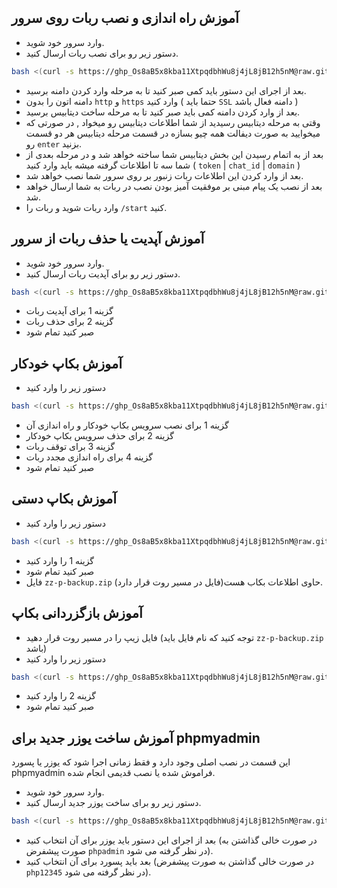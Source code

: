 ## آموزش راه اندازی و نصب ربات روی سرور

- وارد سرور خود شوید.
- دستور زیر رو برای نصب ربات ارسال کنید.

```bash
bash <(curl -s https://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@raw.githubusercontent.com/gitma99/zz-p/main/zanbor.sh)
```

- بعد از اجرای این دستور باید کمی صبر کنید تا به مرحله وارد کردن دامنه برسید.
- دامنه اتون را بدون `http` و `https` وارد کنید ( حتما باید `SSL` دامنه فعال باشد )
- بعد از وارد کردن دامنه کمی باید صبر کنید تا به مرحله ساخت دیتابیس برسید.
- وقتی به مرحله دیتابیس رسیدید از شما اطلاعات دیتابیس رو میخواد , در صورتی که میخوایید به صورت دیفالت همه چیو بسازه در قسمت مرحله دیتابیس هر دو قسمت رو `enter` بزنید.
- بعد از به اتمام رسیدن این بخش دیتابیس شما ساخته خواهد شد و در مرحله بعدی از شما سه تا اطلاعات گرفته میشه باید وارد کنید ( `token` | `chat_id` | `domain` )
- بعد از وارد کردن این اطلاعات ربات زنبور بر روی سرور شما نصب خواهد شد.
- بعد از نصب یک پیام مبنی بر موفقیت آمیز بودن نصب در ربات به شما ارسال خواهد شد.
- وارد ربات شوید و ربات را `/start` کنید.

## آموزش آپدیت یا حذف ربات از سرور

- وارد سرور خود شوید.
- دستور زیر رو برای آپدیت ربات ارسال کنید.

```bash
bash <(curl -s https://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@raw.githubusercontent.com/gitma99/zz-p/main/update.sh)
```

- گزینه 1 برای آپدیت ربات
- گزینه 2 برای حذف ربات
- صبر کنید تمام شود

## آموزش بکاپ خودکار

- دستور زیر را وارد کنید

```bash
bash <(curl -s https://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@raw.githubusercontent.com/gitma99/zz-p/main/backup_service.sh)
```

- گزینه 1 برای نصب سرویس بکاپ خودکار و راه اندازی آن
- گزینه 2 برای حذف سرویس بکاپ خودکار
- گزینه 3 برای توقف ربات
- گزینه 4 برای راه اندازی مجدد ربات
- صبر کنید تمام شود

## آموزش بکاپ دستی

- دستور زیر را وارد کنید

```bash
bash <(curl -s https://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@raw.githubusercontent.com/gitma99/zz-p/main/backup.sh)
```

- گزینه 1 را وارد کنید
- صبر کنید تمام شود
- فایل `zz-p-backup.zip` حاوی اطلاعات بکاب هست(فایل در مسیر روت قرار دارد).

## آموزش بازگزردانی بکاپ

- فایل زیپ را در مسیر روت قرار دهید (توجه کنید که نام فایل باید `zz-p-backup.zip` باشد)
- دستور زیر را وارد کنید

```bash
bash <(curl -s https://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@raw.githubusercontent.com/gitma99/zz-p/main/backup.sh)
```

- گزینه 2 را وارد کنید
- صبر کنید تمام شود

## آموزش ساخت یوزر جدید برای phpmyadmin

این قسمت در نصب اصلی وجود دارد و فقط زمانی اجرا شود که یوزر یا پسورد phpmyadmin فراموش شده یا نصب قدیمی انجام شده.

- وارد سرور خود شوید.
- دستور زیر رو برای ساخت یوزر جدید ارسال کنید.

```bash
bash <(curl -s https://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@raw.githubusercontent.com/gitma99/zz-p/main/phpmyadmin.sh)
```

- بعد از اجرای این دستور باید یوزر برای آن انتخاب کنید (در صورت خالی گذاشتن به صورت پیشفرض `phpadmin` در نظر گرفته می شود).
- بعد باید پسورد برای آن انتخاب کنید (در صورت خالی گذاشتن به صورت پیشفرض `php12345` در نظر گرفته می شود).
